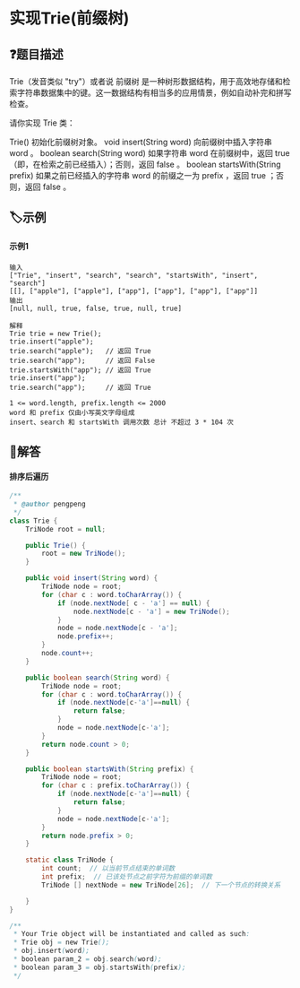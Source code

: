 # 实现Trie(前缀树)

## ❓题目描述

Trie（发音类似 "try"）或者说 前缀树 是一种树形数据结构，用于高效地存储和检索字符串数据集中的键。这一数据结构有相当多的应用情景，例如自动补完和拼写检查。

请你实现 Trie 类：

Trie() 初始化前缀树对象。
void insert(String word) 向前缀树中插入字符串 word 。
boolean search(String word) 如果字符串 word 在前缀树中，返回 true（即，在检索之前已经插入）；否则，返回 false 。
boolean startsWith(String prefix) 如果之前已经插入的字符串 word 的前缀之一为 prefix ，返回 true ；否则，返回 false 。

## 🏷️示例
<!-- tabs:start -->
#### **示例1**
```
输入
["Trie", "insert", "search", "search", "startsWith", "insert", "search"]
[[], ["apple"], ["apple"], ["app"], ["app"], ["app"], ["app"]]
输出
[null, null, true, false, true, null, true]

解释
Trie trie = new Trie();
trie.insert("apple");
trie.search("apple");   // 返回 True
trie.search("app");     // 返回 False
trie.startsWith("app"); // 返回 True
trie.insert("app");
trie.search("app");     // 返回 True
```
<!-- tabs:end -->
```
1 <= word.length, prefix.length <= 2000
word 和 prefix 仅由小写英文字母组成
insert、search 和 startsWith 调用次数 总计 不超过 3 * 104 次

```
## 👀解答

<!-- tabs:start -->

#### **排序后遍历**
```java
/**
 * @author pengpeng
 */
class Trie {
    TriNode root = null;

    public Trie() {
        root = new TriNode();
    }

    public void insert(String word) {
        TriNode node = root;
        for (char c : word.toCharArray()) {
            if (node.nextNode[ c - 'a'] == null) {
                node.nextNode[c - 'a'] = new TriNode();
            }
            node = node.nextNode[c - 'a'];
            node.prefix++;
        }
        node.count++;
    }

    public boolean search(String word) {
        TriNode node = root;
        for (char c : word.toCharArray()) {
            if (node.nextNode[c-'a']==null) {
                return false;
            }
            node = node.nextNode[c-'a'];
        }
        return node.count > 0;
    }

    public boolean startsWith(String prefix) {
        TriNode node = root;
        for (char c : prefix.toCharArray()) {
            if (node.nextNode[c-'a']==null) {
                return false;
            }
            node = node.nextNode[c-'a'];
        }
        return node.prefix > 0;
    }

    static class TriNode {
        int count;  // 以当前节点结束的单词数
        int prefix;  // 已该处节点之前字符为前缀的单词数
        TriNode [] nextNode = new TriNode[26];  // 下一个节点的转换关系

    }
}

/**
 * Your Trie object will be instantiated and called as such:
 * Trie obj = new Trie();
 * obj.insert(word);
 * boolean param_2 = obj.search(word);
 * boolean param_3 = obj.startsWith(prefix);
 */
```
<!-- tabs:end -->
